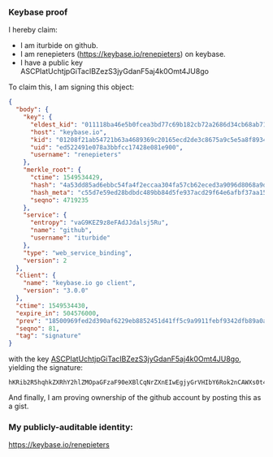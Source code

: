 ### Keybase proof

I hereby claim:

  * I am iturbide on github.
  * I am renepieters (https://keybase.io/renepieters) on keybase.
  * I have a public key ASCPIatUchtjpGiTacIBZezS3jyGdanF5aj4k0Omt4JU8go

To claim this, I am signing this object:

```json
{
  "body": {
    "key": {
      "eldest_kid": "011118ba46e5b0fcea3bd77c69b182cb72a2686d34cb68ab71fb61e4496d132b35e50a",
      "host": "keybase.io",
      "kid": "01208f21ab54721b63a4689369c20165ecd2de3c8675a9c5e5a8f89343a6b78254f20a",
      "uid": "ed522491e078a3bbfcc17428e081e900",
      "username": "renepieters"
    },
    "merkle_root": {
      "ctime": 1549534429,
      "hash": "4a53dd85ad6ebbc54fa4f2eccaa304fa57cb62eced3a9096d8068a9db2d7bf595ca338e63cb9d572a4347702c1ce826ea0f92c8cf0cb4f7b9d5342f92978da9e",
      "hash_meta": "c55d7e59ed28bdbdc489bb84d5fe937acd29f64e6afbf37aa15fcc9549e1aad8",
      "seqno": 4719235
    },
    "service": {
      "entropy": "vaG9KEZ9z8eFAdJJdalsj5Ru",
      "name": "github",
      "username": "iturbide"
    },
    "type": "web_service_binding",
    "version": 2
  },
  "client": {
    "name": "keybase.io go client",
    "version": "3.0.0"
  },
  "ctime": 1549534430,
  "expire_in": 504576000,
  "prev": "18500969fed2d390af6229eb8852451d41ff5c9a9911febf9342dfb89a0afb44",
  "seqno": 81,
  "tag": "signature"
}
```

with the key [ASCPIatUchtjpGiTacIBZezS3jyGdanF5aj4k0Omt4JU8go](https://keybase.io/renepieters), yielding the signature:

```
hKRib2R5hqhkZXRhY2hlZMOpaGFzaF90eXBlCqNrZXnEIwEgjyGrVHIbY6Rok2nCAWXs0t48hnWpxeWo+JNDpreCVPIKp3BheWxvYWTESpcCUcQgGFAJaf7S05CvYinriFJFHUH/XJqZEf6/k0LfuJoK+0TEIEYzZSw8Bed45VGO+jq1P0ifvz1749nfOQ3uPZzprD9EAgHCo3NpZ8RAlUuhewCnHxcJDnqMHqBXbTgyca5E7myqY2yusbfGNfliXA0DBYy93LRsb9Df8Ra0XGe0DVKOiVshS7wHixTFDKhzaWdfdHlwZSCkaGFzaIKkdHlwZQildmFsdWXEIPibTciC7J7czEPLLokaGXiP1jsfaqBXSaoLyx4nsIgGo3RhZ80CAqd2ZXJzaW9uAQ==

```

And finally, I am proving ownership of the github account by posting this as a gist.

### My publicly-auditable identity:

https://keybase.io/renepieters

